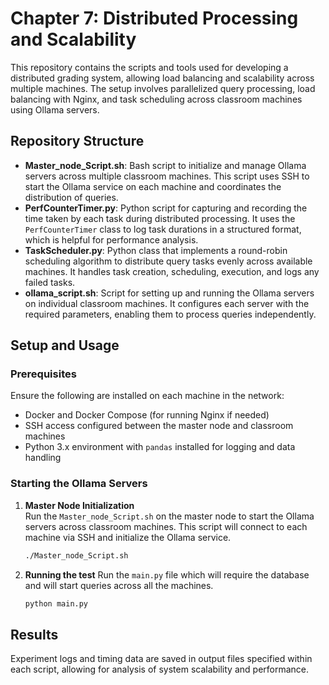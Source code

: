 # Chapter 7: Distributed Processing and Scalability

This repository contains the scripts and tools used for developing a distributed grading system, allowing load balancing and scalability across multiple machines. The setup involves parallelized query processing, load balancing with Nginx, and task scheduling across classroom machines using Ollama servers.

## Repository Structure

- **Master_node_Script.sh**: Bash script to initialize and manage Ollama servers across multiple classroom machines. This script uses SSH to start the Ollama service on each machine and coordinates the distribution of queries.
- **PerfCounterTimer.py**: Python script for capturing and recording the time taken by each task during distributed processing. It uses the `PerfCounterTimer` class to log task durations in a structured format, which is helpful for performance analysis.
- **TaskScheduler.py**: Python class that implements a round-robin scheduling algorithm to distribute query tasks evenly across available machines. It handles task creation, scheduling, execution, and logs any failed tasks.
- **ollama_script.sh**: Script for setting up and running the Ollama servers on individual classroom machines. It configures each server with the required parameters, enabling them to process queries independently.

## Setup and Usage

### Prerequisites

Ensure the following are installed on each machine in the network:
- Docker and Docker Compose (for running Nginx if needed)
- SSH access configured between the master node and classroom machines
- Python 3.x environment with `pandas` installed for logging and data handling

### Starting the Ollama Servers

1. **Master Node Initialization**  
   Run the `Master_node_Script.sh` on the master node to start the Ollama servers across classroom machines. This script will connect to each machine via SSH and initialize the Ollama service.

   ```bash
   ./Master_node_Script.sh
   ```

2. **Running the test**
    Run the `main.py` file which will require the database and will start queries across all the machines.
    ```bash
    python main.py
    ```


## Results

Experiment logs and timing data are saved in output files specified within each script, allowing for analysis of system scalability and performance.
